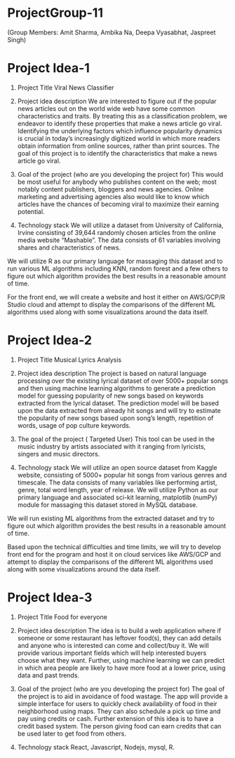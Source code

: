 # ProjectGroup-11

(Group Members: Amit Sharma, Ambika Na, Deepa Vyasabhat, Jaspreet Singh)

# Project Idea-1
1. Project Title
Viral News Classifier

2. Project idea description
We are interested to figure out if the popular news articles out on the world wide web have some common characteristics and traits. By treating this as a classification problem, we endeavor to identify these properties that make a news article go viral. Identifying the underlying factors which influence popularity dynamics is crucial in today’s increasingly digitized world in which more readers obtain information from online sources, rather than print sources. The goal of this project is to identify the characteristics that make a news article go viral. 

3. Goal of the project (who are you developing the project for)
This would be most useful for anybody who publishes content on the web; most notably content publishers, bloggers and news agencies.  Online marketing and advertising agencies also would like to know which articles have the chances of becoming viral to maximize their earning potential.

4. Technology stack
We will utilize a dataset from University of California, Irvine consisting of 39,644 randomly chosen articles from the online media website “Mashable”. The data consists of 61 variables involving shares and characteristics of news.

We will utilize R as our primary language for massaging this dataset and to run various ML algorithms including KNN, random forest and a few others to figure out which algorithm provides the best results in a reasonable amount of time.

For the front end, we will create a website and host it either on AWS/GCP/R Studio cloud and attempt to display the comparisons of the different ML algorithms used along with some visualizations around the data itself.


# Project Idea-2

1. Project Title 
Musical Lyrics Analysis 
 
 
2. Project idea description 
The project is based on natural language processing over the existing lyrical dataset of over 5000+ popular songs and then using machine learning algorithms to generate a prediction model for guessing popularity of new songs based on keywords extracted from the lyrical dataset. The prediction model will be based upon the data extracted from already hit songs and will try to estimate the popularity of new songs based upon song’s length, repetition of words, usage of pop culture keywords. 
 
  
3. The goal of the project ( Targeted User) 
This tool can be used in the music industry by artists associated with it ranging from lyricists, singers and music directors. 
 
 
4. Technology stack 
We will utilize an open source dataset from Kaggle website, consisting of 5000+ popular hit songs from various genres and timescale. The data consists of many variables like performing artist, genre, total word length, year of release. We will utilize Python as our primary language and associated sci-kit learning, matplotlib (numPy) module for massaging this dataset stored in MySQL database. 
 
We will run existing ML algorithms from the extracted dataset and try to figure out which algorithm provides the best results in a reasonable amount of time. 
 
Based upon the technical difficulties and time limits, we will try to develop front end for the program and host it on cloud services like AWS/GCP and attempt to display the comparisons of the different ML algorithms used along with some visualizations around the data itself. 

# Project Idea-3

1. Project Title
Food for everyone
2. Project idea description
The idea is to build a web application where if someone or some restaurant has leftover food(s), they can add details and anyone who is interested can come and collect/buy it. We will provide various important fields which will help interested buyers choose what they want. 
Further, using machine learning we can predict in which area people are likely to have more food at a lower price, using data and past trends.
3. Goal of the project (who are you developing the project for)
The goal of the project is to aid in avoidance of food wastage. The app will provide a simple interface for users to quickly check availability of food in their neighborhood using maps. They can also schedule a pick up time and pay using credits or cash. Further extension of this idea is to have a credit based system. The person giving food can earn credits that can be used later to get food from others.

4. Technology stack
React, Javascript, Nodejs, mysql, R.
